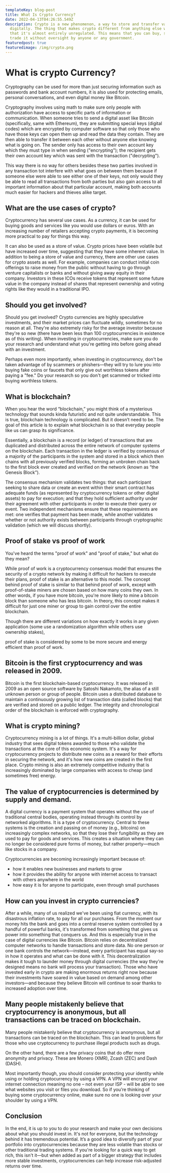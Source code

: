 ```yaml
---
templateKey: blog-post
title: What Is Crypto Currency?
date: 2022-04-13T04:26:55.549Z
description: Crypto is a new phenomenon, a way to store and transfer value
  digitally. The thing that makes crypto different from anything else we know is
  that it's almost entirely unregulated. This means that you can buy, sell, and
  trade it without oversight by anyone or any government.
featuredpost: true
featuredimage: /img/crypto.png
---
```

<!--StartFragment-->

<!--StartFragment-->

# What is crypto Currency?



<!--EndFragment-->

Cryptography can be used for more than just securing information such as passwords and bank account numbers, it is also used for protecting emails, personal conversations, and even digital money like Bitcoin.

Cryptography involves using math to make sure only people with authorization have access to specific parts of information or communication. When someone tries to send a digital asset like Bitcoin (specifically, same with Ethereum), they are submitting special keys (digital codes) which are encrypted by computer software so that only those who have those keys can open them up and read the data they contain. They are then able to transfer it between each other without anyone else knowing what is going on. The sender only has access to their own account key which they must type in when sending ("encrypting"); the recipient gets their own account key which was sent with the transaction ("decrypting").

This way there is no way for others besides these two parties involved in any transaction tot interfere with what goes on between them because if someone else were able to see either one of their keys, not only would they be able to read all transactions from both parties but also gain access to all important information about that particular account, making both accounts much easier for hackers and thieves alike target.

## What are the use cases of crypto?

Cryptocurrency has several use cases. As a currency, it can be used for buying goods and services like you would use dollars or euros. With an increasing number of retailers accepting crypto payments, it is becoming more practical to pay for things this way.

It can also be used as a store of value. Crypto prices have been volatile but have increased over time, suggesting that they have some inherent value. In addition to being a store of value and currency, there are other use cases for crypto assets as well. For example, companies can conduct initial coin offerings to raise money from the public without having to go through venture capitalists or banks and without giving away equity in their company. Investors in these ICOs receive tokens that represent some future value in the company instead of shares that represent ownership and voting rights like they would in a traditional IPO.

## Should you get involved?

Should you get involved? Crypto currencies are highly speculative investments, and their market prices can fluctuate wildly, sometimes for no reason at all. They're also extremely risky for the average investor because they're so new (there have been less than 100 cryptocurrencies in existence as of this writing). When investing in cryptocurrencies, make sure you do your research and understand what you're getting into before going ahead with an investment.

Perhaps even more importantly, when investing in cryptocurrency, don't be taken advantage of by scammers or phishers—they will try to lure you into buying fake coins or faucets that only give out worthless tokens after paying a "fee." Do your research so you don't get scammed or tricked into buying worthless tokens.

## What is blockchain?

When you hear the word “blockchain,” you might think of a mysterious technology that sounds kinda futuristic and not quite understandable. This is true, blockchain technology is complicated. But it doesn’t need to be. The goal of this article is to explain what blockchain is so that everyday people like us can grasp its significance.

Essentially, a blockchain is a record (or ledger) of transactions that are duplicated and distributed across the entire network of computer systems on the blockchain. Each transaction in the ledger is verified by consensus of a majority of the participants in the system and stored in a block which then chains with all previously verified blocks, forming an unbroken chain back to the first block ever created and verified on the network (known as “the Genesis Block”).

The consensus mechanism validates two things: that each participant seeking to share data or create an event within their smart contract has adequate funds (as represented by cryptocurrency tokens or other digital assets) to pay for execution; and that they hold sufficient authority under their agreement with other participants in order to execute their query or event. Two independent mechanisms ensure that these requirements are met: one verifies that payment has been made, while another validates whether or not authority exists between participants through cryptographic validation (which we will discuss shortly).

## Proof of stake vs proof of work

You've heard the terms "proof of work" and "proof of stake," but what do they mean?

While proof of work is a cryptocurrency consensus model that ensures the security of a crypto network by making it difficult for hackers to execute their plans, proof of stake is an alternative to this model. The concept behind proof of stake is similar to that behind proof of work, except with proof-of-stake miners are chosen based on how many coins they own. In other words, if you have more bitcoin, you're more likely to mine a bitcoin block than someone who has less bitcoin. In theory, this concept makes it difficult for just one miner or group to gain control over the entire blockchain.

Though there are different variations on how exactly it works in any given application (some use a randomization algorithm while others use ownership stakes),

proof of stake is considered by some to be more secure and energy efficient than proof of work.

## Bitcoin is the first cryptocurrency and was released in 2009.

Bitcoin is the first blockchain-based cryptocurrency. It was released in 2009 as an open source software by Satoshi Nakamoto, the alias of a still unknown person or group of people. Bitcoin uses a distributed database to maintain a continuously growing list of transaction data (called blocks) that are verified and stored on a public ledger. The integrity and chronological order of the blockchain is enforced with cryptography.

## What is crypto mining?

Cryptocurrency mining is a lot of things. It's a multi-billion dollar, global industry that sees digital tokens awarded to those who validate the transactions at the core of this economic system. It's a way for cryptocurrency projects to distribute new coins as a reward for their efforts in securing the network, and it's how new coins are created in the first place. Crypto mining is also an extremely competitive industry that is increasingly dominated by large companies with access to cheap (and sometimes free) energy.

## The value of cryptocurrencies is determined by supply and demand.

A digital currency is a payment system that operates without the use of traditional central bodies, operating instead through its control by networked algorithms. It is a type of cryptocurrency. Central to these systems is the creation and passing on of money (e.g., bitcoins) on increasingly complex networks, so that they lose their fungibility as they are used to pay for goods and services. This creates a situation where they can no longer be considered pure forms of money, but rather property—much like stocks in a company.

Cryptocurrencies are becoming increasingly important because of:

* how it enables new businesses and markets to grow
* how it provides the ability for anyone with internet access to transact with others anywhere in the world
* how easy it is for anyone to participate, even through small purchases

## How can you invest in crypto currencies?

After a while, many of us realized we've been using fiat currency, with its disastrous inflation rate, to pay for all our purchases. From the moment our money hits the bank and goes into a central reserve system controlled by a handful of powerful banks, it's transformed from something that gives us power into something that conquers us. And this is especially true in the case of digital currencies like Bitcoin. Bitcoin relies on decentralized computer networks to handle transactions and store data. No one person or one bank controls the network—instead, every participant has equal say-so in how it operates and what can be done with it. This decentralization makes it tough to launder money through digital currencies (the way they're designed means no bank will process your transaction). Those who have invested early in crypto are making enormous returns right now because their investments have soared in value based on demand among other investors—and because they believe Bitcoin will continue to soar thanks to increased adoption over time.

## Many people mistakenly believe that cryptocurrency is anonymous, but all transactions can be traced on blockchain.

Many people mistakenly believe that cryptocurrency is anonymous, but all transactions can be traced on the blockchain. This can lead to problems for those who use cryptocurrency to purchase illegal products such as drugs.

On the other hand, there are a few privacy coins that do offer more anonymity and privacy. These are Monero (XMR), Zcash (ZEC) and Dash (DASH).

Most importantly though, you should consider protecting your identity while using or holding cryptocurrency by using a VPN. A VPN will encrypt your internet connection meaning no one – not even your ISP - will be able to see what websites you visit or files you download. So if you’re thinking of buying some cryptocurrency online, make sure no one is looking over your shoulder by using a VPN.

## Conclusion

In the end, it is up to you to do your research and make your own decisions about what you should invest in. It's not for everyone, but the technology behind it has tremendous potential. It’s a good idea to diversify part of your portfolio into cryptocurrencies because they are less volatile than stocks or other traditional trading systems. If you're looking for a quick way to get rich, this isn't it—but when added as part of a bigger strategy that includes more stable investments, cryptocurrencies can help increase risk-adjusted returns over time.

<!--EndFragment-->
